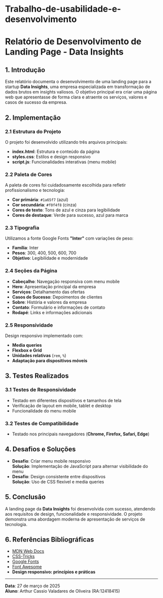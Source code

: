 # Trabalho-de-usabilidade-e-desenvolvimento
# Relatório de Desenvolvimento de Landing Page - Data Insights

## 1. Introdução
Este relatório documenta o desenvolvimento de uma landing page para a startup **Data Insights**, uma empresa especializada em transformação de dados brutos em insights valiosos. O objetivo principal era criar uma página web que apresentasse de forma clara e atraente os serviços, valores e casos de sucesso da empresa.

## 2. Implementação

### 2.1 Estrutura do Projeto
O projeto foi desenvolvido utilizando três arquivos principais:

- **index.html**: Estrutura e conteúdo da página
- **styles.css**: Estilos e design responsivo
- **script.js**: Funcionalidades interativas (menu mobile)

### 2.2 Paleta de Cores
A paleta de cores foi cuidadosamente escolhida para refletir profissionalismo e tecnologia:

- **Cor primária**: `#1a65f7` (azul)
- **Cor secundária**: `#f0f4f8` (cinza)
- **Cores de texto**: Tons de azul e cinza para legibilidade
- **Cores de destaque**: Verde para sucesso, azul para marca

### 2.3 Tipografia
Utilizamos a fonte Google Fonts **"Inter"** com variações de peso:

- **Família**: Inter  
- **Pesos**: 300, 400, 500, 600, 700  
- **Objetivo**: Legibilidade e modernidade  

### 2.4 Seções da Página

- **Cabeçalho**: Navegação responsiva com menu mobile
- **Hero**: Apresentação principal da empresa
- **Serviços**: Detalhamento das ofertas
- **Casos de Sucesso**: Depoimentos de clientes
- **Sobre**: História e valores da empresa
- **Contato**: Formulário e informações de contato
- **Rodapé**: Links e informações adicionais

### 2.5 Responsividade
Design responsivo implementado com:

- **Media queries**
- **Flexbox e Grid**
- **Unidades relativas** (`rem`, `%`)
- **Adaptação para dispositivos móveis**

## 3. Testes Realizados

### 3.1 Testes de Responsividade
- Testado em diferentes dispositivos e tamanhos de tela
- Verificação de layout em mobile, tablet e desktop
- Funcionalidade do menu mobile

### 3.2 Testes de Compatibilidade
- Testado nos principais navegadores (**Chrome, Firefox, Safari, Edge**)

## 4. Desafios e Soluções

- **Desafio**: Criar menu mobile responsivo  
  **Solução**: Implementação de JavaScript para alternar visibilidade do menu
- **Desafio**: Design consistente entre dispositivos  
  **Solução**: Uso de CSS flexível e media queries

## 5. Conclusão
A landing page da **Data Insights** foi desenvolvida com sucesso, atendendo aos requisitos de design, funcionalidade e responsividade. O projeto demonstra uma abordagem moderna de apresentação de serviços de tecnologia.

## 6. Referências Bibliográficas

- [MDN Web Docs](https://developer.mozilla.org/)
- [CSS-Tricks](https://css-tricks.com/)
- [Google Fonts](https://fonts.google.com/)
- [Font Awesome](https://fontawesome.com/)
- **Design responsivo: princípios e práticas**

---

**Data**: 27 de março de 2025  
**Aluno**: Arthur Cassio Valadares de Oliveira (RA:12418415)
